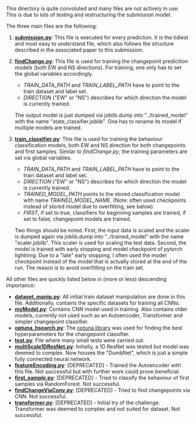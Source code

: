 This directory is quite convoluted and many files are not actively in use. This is due to lots of testing and 
restructuring the submission model.

The three main files are the following:
1. [**submission.py**](./submission.py): This file is executed for every prediction. It is the tidiest and most easy to understand file, which
also follows the structure described in the associated paper to this submission.
2. [**findChange.py**](./findChange.py): This file is used for training the changepoint predicition models (both EW and NS directions).
For training, one only has to set the global variables accordingly. 
   * _TRAIN_DATA_PATH_ and _TRAIN_LABEL_PATH_ have to point
   to the train dataset and label set. 
   * _DIRECTION_ ("EW" or "NS") describes for which direction the model is currently trained. 

    The output model is just dumped via joblib.dump into "../trained_model" with the name "state_classifier.joblib". One has 
   to rename its model if multiple models are trained.
3. [**train_classifier.py**](./train_classifier.py): This file is used for training the behaviour classification models, both EW and NS direction 
for both changepoints and first samples. Similar to _findChange.py_, the training parameters are set via global variables. 
   * _TRAIN_DATA_PATH_ and _TRAIN_LABEL_PATH_ have to point
   to the train dataset and label set. 
   * _DIRECTION_ ("EW" or "NS") describes for which direction the model is currently trained. 
   * _TRAINED_MODEL_PATH_ points to the stored classification model with name _TRAINED_MODEL_NAME_. (Note: often used
checkpoints instead of stored model due to overfitting, see below)
   * _FIRST_, if set to true, classifiers for beginning samples are trained, if set to false, changepoint models are trained.

    Two things should be noted. First, the input data is scaled and the scaler is dumped again via joblib.dump into
"../trained_model" with the name "scaler.joblib". This scaler is used for scaling the test data. Second, the model is
trained with early stopping and model checkpoint of pytorch lightning. Due to a "late" early stopping, I often used the 
model checkpoint instead of the model that is actually stored at the end of the run. The reason is to avoid overfitting
on the train set. 

All other files are quickly listed below in (more or less) descending importance:
* [**dataset_manip.py**](./dataset_manip.py): All initial train dataset manipulation are done in this file. Additionally, contains the 
specific datasets for training all CNNs.
* [**myModel.py**](./myModel.py): Contains CNN model used in training. Also contains older models, currently not used such as an 
Autoencoder, Transformer and simpler changepoint classifier.
* [**optuna_hsearch.py**](./optuna_hsearch.py): The [optuna library](https://optuna.org/) was used for finding the best hyperparameters for 
the changepoint classifier. 
* [**test.py**](./test.py): File where many small tests were carried out.
* [**multiScale1DResNet.py**](./multiScale1DResNet.py): Initially, a 1D ResNet was tested but model was deemed to complex. Now houses the "DumbNet",
which is just a simple fully connected neural network.
* [**featureEncoding.py**](./featureEncoding.py): [DEPRECATED] - Trained the Autoencoder with this file. Not successful but with further work
could prove beneficial.
* [**first_sample.py**](./first_sample.py): [DEPRECATED] - Tried to classify the behaviour of first samples via RandomForest. Not successful.
* [**findChangeViaConv.py**](./findChangeViaConv.py): [DEPRECATED] - Tried to find changepoints via CNN. Not successful. 
* [**transformer.py**](./transformer.py): [DEPRECATED] - Initial try of the challenge. Transformer was deemed to complex and not suited for 
dataset. Not successful. 
